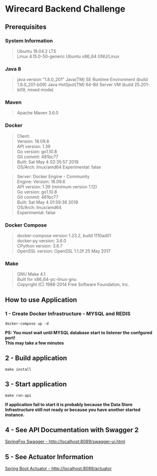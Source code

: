 # Wirecard Backend Challenge

## Prerequisites

### System Information
> Ubuntu 18.04.2 LTS \
Linux 4.15.0-50-generic Ubuntu x86_64 GNU/Linux

### Java 8
> java version "1.8.0_201"
  Java(TM) SE Runtime Environment (build 1.8.0_201-b09)
  Java HotSpot(TM) 64-Bit Server VM (build 25.201-b09, mixed mode)

### Maven
>Apache Maven 3.6.0

### Docker
> Client: \
    Version:           18.09.6 \
    API version:       1.39 \
    Go version:        go1.10.8 \
    Git commit:        481bc77 \
    Built:             Sat May  4 02:35:57 2019 \
    OS/Arch:           linux/amd64
    Experimental:      false

> Server: Docker Engine - Community \
    Engine:
        Version:          18.09.6 \
        API version:      1.39 (minimum version 1.12) \
        Go version:       go1.10.8 \
        Git commit:       481bc77 \
        Built:            Sat May  4 01:59:36 2019 \
        OS/Arch:          linux/amd64 \
        Experimental:     false

### Docker Compose
> docker-compose version 1.23.2, build 1110ad01 \
  docker-py version: 3.6.0 \
  CPython version: 3.6.7 \
  OpenSSL version: OpenSSL 1.1.0f  25 May 2017


### Make
> GNU Make 4.1 \
  Built for x86_64-pc-linux-gnu \
  Copyright (C) 1988-2014 Free Software Foundation, Inc.

## How to use Application

### 1 - Create Docker Infrastructure - MYSQL and REDIS  
    docker-compose up -d
__PS: You must wait until MYSQL database start to listener the confgured port!\
This may take a few minutes__

## 2 - Build application 
    make install
    
## 3 - Start application 
    make run-api
    
__If application fail to start it is probably because the Data Store Infrastructure still not ready or because you have another started instance.__

## 4 - See API Documentation with Swagger 2
<a href="http://localhost:8089/swagger-ui.html" target=_blank>SpringFox Swagger - http://localhost:8089/swagger-ui.html<a/>

## 5 - See Actuator Information
<a href="http://localhost:8089/actuator" target=_blank>Spring Boot Actuator - http://localhost:8089/actuator<a/>

